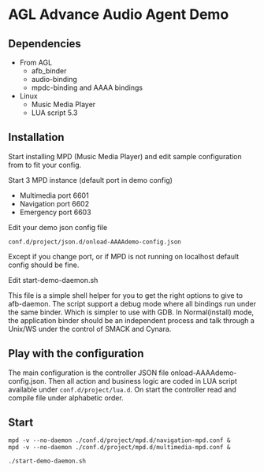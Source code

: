 # AGL Advance Audio Agent Demo

## Dependencies

 * From AGL
   * afb_binder
   * audio-binding
   * mpdc-binding and AAAA bindings
 * Linux
   * Music Media Player
   * LUA script 5.3

## Installation

 Start installing MPD (Music Media Player) and edit
 sample configuration from to fit your config.

 Start 3 MPD instance (default port in demo config)
  * Multimedia port 6601
  * Navigation port 6602
  * Emergency port 6603

 Edit your demo json config file
```
conf.d/project/json.d/onload-AAAAdemo-config.json
```
Except if you change port, or if MPD is not running on localhost default config
should be fine.

 Edit start-demo-daemon.sh

 This file is a simple shell helper for you to get the right options to give to
 afb-daemon. The script support a debug mode where all bindings run under the
 same binder. Which is simpler to use with GDB. In Normal(install) mode, the
 application binder should be an independent process and talk through a Unix/WS
 under the control of SMACK and Cynara.

## Play with the configuration

The main configuration is the controller JSON file onload-AAAAdemo-config.json.
Then all action and business logic are coded in LUA script available under
`conf.d/project/lua.d`. On start the controller read and compile file under
alphabetic order.

## Start
```
mpd -v --no-daemon ./conf.d/project/mpd.d/navigation-mpd.conf &
mpd -v --no-daemon ./conf.d/project/mpd.d/multimedia-mpd.conf &

./start-demo-daemon.sh
```
